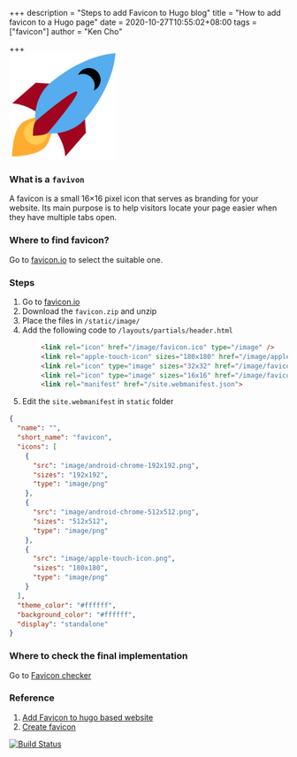 +++
description = "Steps to add Favicon to Hugo blog"
title = "How to add favicon to a Hugo page"
date = 2020-10-27T10:55:02+08:00
tags = ["favicon"]
author = "Ken Cho"

+++  
![img](/image/android-chrome-192x192.png)

### What is a `favivon`
A favicon is a small 16×16 pixel icon that serves as branding for your website. 
Its main purpose is to help visitors locate your page easier when they have multiple tabs open.


### Where to find favicon?
Go to [favicon.io](https://favicon.io/emoji-favicons/) to select the suitable one.


### Steps
1. Go to [favicon.io](https://favicon.io/emoji-favicons/)
2. Download the `favicon.zip` and unzip   
3. Place the files in `/static/image/`  
4. Add the following code to `/layouts/partials/header.html`  
```html
        <link rel="icon" href="/image/favicon.ico" type="/image" />
        <link rel="apple-touch-icon" sizes="180x180" href="/image/apple-touch-icon.png">
        <link rel="icon" type="image" sizes="32x32" href="/image/favicon-32x32.png">
        <link rel="icon" type="image" sizes="16x16" href="/image/favicon-16x16.png">
        <link rel="manifest" href="/site.webmanifest.json">
```
5. Edit the `site.webmanifest` in  `static` folder
```json
{
  "name": "",
  "short_name": "favicon",
  "icons": [
    {
      "src": "image/android-chrome-192x192.png",
      "sizes": "192x192",
      "type": "image/png"
    },
    {
      "src": "image/android-chrome-512x512.png",
      "sizes": "512x512",
      "type": "image/png"
    },
    {
      "src": "image/apple-touch-icon.png",
      "sizes": "180x180",
      "type": "image/png"
    }
  ],
  "theme_color": "#ffffff",
  "background_color": "#ffffff",
  "display": "standalone"
}
```


### Where to check the final implementation
Go to [Favicon checker](https://realfavicongenerator.net/)


### Reference
1. [Add Favicon to hugo based website](https://www.kiroule.com/article/add-favicon-to-hugo-based-website/)
2. [Create favicon](https://www.enthuseandinspire.co.uk/blog/favicon/)

[![Build Status](https://travis-ci.org/kencho51/gigathing.svg?branch=master)](https://travis-ci.org/kencho51/gigathing)


